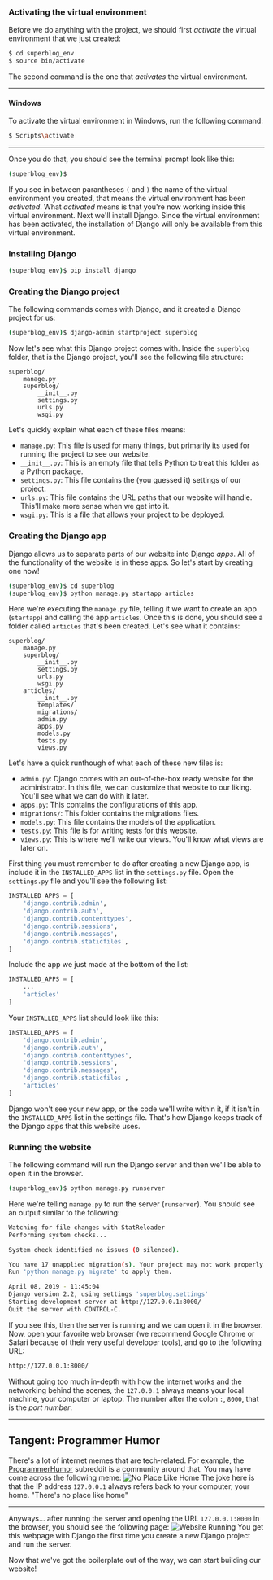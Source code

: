 ### Activating the virtual environment
Before we do anything with the project, we should first *activate* the virtual environment that we just created:
```bash
$ cd superblog_env
$ source bin/activate
```
The second command is the one that *activates* the virtual environment.

---
#### Windows
To activate the virtual environment in Windows, run the following command:
```bash
$ Scripts\activate
```
---

Once you do that, you should see the terminal prompt look like this:
```bash
(superblog_env)$ 
```
If you see in between parantheses `(` and `)` the name of the virtual environment you created, that means the virtual environment has been *activated*. What *activated* means is that you're now working inside this virtual environment. Next we'll install Django. Since the virtual environment has been activated, the installation of Django will only be available from this virtual environment.
### Installing Django
```bash
(superblog_env)$ pip install django
```
### Creating the Django project
The following commands comes with Django, and it created a Django project for us:
```bash
(superblog_env)$ django-admin startproject superblog
```
Now let's see what this Django project comes with. Inside the `superblog` folder, that is the Django project, you'll see the following file structure:
```
superblog/
    manage.py
    superblog/
        __init__.py
        settings.py
        urls.py
        wsgi.py
```
Let's quickly explain what each of these files means:
- `manage.py`: This file is used for many things, but primarily its used for running the project to see our website.
- `__init__.py`: This is an empty file that tells Python to treat this folder as a Python package.
- `settings.py`: This file contains the (you guessed it) settings of our project.
- `urls.py`: This file contains the URL paths that our website will handle. This'll make more sense when we get into it.
- `wsgi.py`: This is a file that allows your project to be deployed.
### Creating the Django app
Django allows us to separate parts of our website into Django *apps*. All of the functionality of the website is in these apps. So let's start by creating one now!
```bash
(superblog_env)$ cd superblog
(superblog_env)$ python manage.py startapp articles
```
Here we're executing the `manage.py` file, telling it we want to create an app (`startapp`) and calling the app `articles`.
Once this is done, you should see a folder called `articles` that's been created. Let's see what it contains:
```
superblog/
    manage.py
    superblog/
        __init__.py
        settings.py
        urls.py
        wsgi.py
    articles/
        __init__.py
        templates/
        migrations/
        admin.py
        apps.py
        models.py
        tests.py
        views.py
```
Let's have a quick runthough of what each of these new files is:
- `admin.py`: Django comes with an out-of-the-box ready website for the administrator. In this file, we can customize that website to our liking. You'll see what we can do with it later.
- `apps.py`: This contains the configurations of this app.
- `migrations/`: This folder contains the migrations files.
- `models.py`: This file contains the models of the application.
- `tests.py`: This file is for writing tests for this website.
- `views.py`: This is where we'll write our views. You'll know what views are later on.

First thing you must remember to do after creating a new Django app, is include it in the `INSTALLED_APPS` list in the `settings.py` file. Open the `settings.py` file and you'll see the following list:
```python
INSTALLED_APPS = [
    'django.contrib.admin',
    'django.contrib.auth',
    'django.contrib.contenttypes',
    'django.contrib.sessions',
    'django.contrib.messages',
    'django.contrib.staticfiles',
]
```
Include the app we just made at the bottom of the list:
```python
INSTALLED_APPS = [
    ...
    'articles'
]
```
Your `INSTALLED_APPS` list should look like this:
```python
INSTALLED_APPS = [
    'django.contrib.admin',
    'django.contrib.auth',
    'django.contrib.contenttypes',
    'django.contrib.sessions',
    'django.contrib.messages',
    'django.contrib.staticfiles',
    'articles'
]
```
Django won't see your new app, or the code we'll write within it, if it isn't in the `INSTALLED_APPS` list in the settings file. That's how Django keeps track of the Django apps that this website uses.
### Running the website
The following command will run the Django server and then we'll be able to open it in the browser.
```bash
(superblog_env)$ python manage.py runserver
```
Here we're telling `manage.py` to run the server (`runserver`). You should see an output similar to the following:
```bash
Watching for file changes with StatReloader
Performing system checks...

System check identified no issues (0 silenced).

You have 17 unapplied migration(s). Your project may not work properly until you apply the migrations for app(s): admin, auth, contenttypes, sessions.
Run 'python manage.py migrate' to apply them.

April 08, 2019 - 11:45:04
Django version 2.2, using settings 'superblog.settings'
Starting development server at http://127.0.0.1:8000/
Quit the server with CONTROL-C.
```
If you see this, then the server is running and we can open it in the browser. Now, open your favorite web browser (we recommend Google Chrome or Safari because of their very useful developer tools), and go to the following URL:
```bash
http://127.0.0.1:8000/
```
Without going too much in-depth with how the internet works and the networking behind the scenes, the `127.0.0.1` always means your local machine, your computer or laptop. The number after the colon `:`, `8000`, that is the *port number*.

----
## Tangent: Programmer Humor
There's a lot of internet memes that are tech-related. For example, the [ProgrammerHumor](https://www.reddit.com/r/ProgrammerHumor/) subreddit is a community around that. You may have come across the following meme:
![No Place Like Home](https://i.imgur.com/XbG6gSA.jpg?1)
The joke here is that the IP address `127.0.0.1` always refers back to your computer, your home.
"There's no place like home"

----
Anyways... after running the server and opening the URL `127.0.0.1:8000` in the browser, you should see the following page:
![Website Running](https://i.imgur.com/UCHDKiO.png)
You get this webpage with Django the first time you create a new Django project and run the server.

Now that we've got the boilerplate out of the way, we can start building our website!